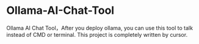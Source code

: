# Ollama-AI-Chat-Tool
Ollama AI Chat Tool，After you deploy ollama, you can use this tool to talk instead of CMD or terminal. This project is completely written by cursor.
